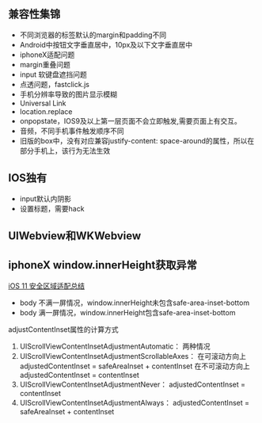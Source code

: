 ## 兼容性集锦
* 不同浏览器的标签默认的margin和padding不同
* Android中按钮文字垂直居中，10px及以下文字垂直居中
* iphoneX适配问题
* margin重叠问题
* input 软键盘遮挡问题
* 点透问题，fastclick.js
* 手机分辨率导致的图片显示模糊
* Universal Link
* location.replace
* onpopstate，IOS9及以上第一层页面不会立即触发,需要页面上有交互。
* 音频，不同手机事件触发顺序不同
* 旧版的box中，没有对应兼容justify-content: space-around的属性，所以在部分手机上，该行为无法生效

## IOS独有
* input默认内阴影
* 设置标题，需要hack

## UIWebview和WKWebview

## iphoneX window.innerHeight获取异常
[iOS 11 安全区域适配总结](https://mp.weixin.qq.com/s/W1_0VrchCO50owhJNmJnuQ)
* body 不满一屏情况，window.innerHeight未包含safe-area-inset-bottom
* body 满一屏情况，window.innerHeight包含safe-area-inset-bottom

adjustContentInset属性的计算方式
1. UIScrollViewContentInsetAdjustmentAutomatic：
   两种情况
2. UIScrollViewContentInsetAdjustmentScrollableAxes：
   在可滚动方向上 adjustedContentInset = safeAreaInset + contentInset
   在不可滚动方向上 adjustedContentInset = contentInset
3. UIScrollViewContentInsetAdjustmentNever：
   adjustedContentInset = contentInset
4. UIScrollViewContentInsetAdjustmentAlways：
   adjustedContentInset = safeAreaInset + contentInset
